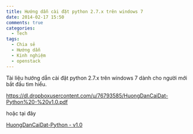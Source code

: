 ```yaml
---
title: Hướng dẫn cài đặt python 2.7.x trên windows 7
date: 2014-02-17 15:50
comments: true
categories:
  - Tech
tags:
  - Chia sẻ
  - Hướng dẫn
  - Kinh nghiệm
  - openstack
---
```

Tài liệu hướng dẫn cài đặt python 2.7.x trên windows 7 dành cho người mới bắt đầu tìm hiểu.

https://dl.dropboxusercontent.com/u/76793585/HuongDanCaiDat-Python%20-%20v1.0.pdf

hoặc tại đây

<a href="http://vietstack.files.wordpress.com/2014/02/huongdancaidat-python-v1-0.pdf">HuongDanCaiDat-Python - v1.0</a>
